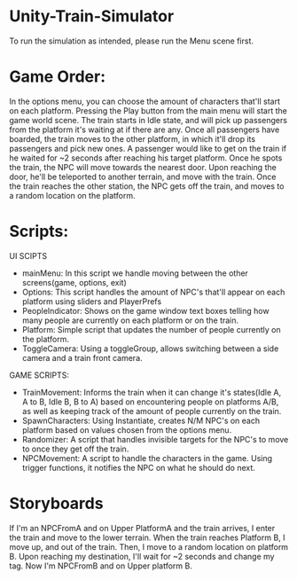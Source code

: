# Unity-Train-Simulator
 
To run the simulation as intended, please run the Menu scene first.

# Game Order: 
In the options menu, you can choose the amount of characters that'll start on each platform. 
Pressing the Play button from the main menu will start the game world scene.
The train starts in Idle state, and will pick up passengers from the platform it's waiting at if there are any. Once all passengers have boarded, the train moves to the other platform, in which it'll drop its passengers and pick new ones.
A passenger would like to get on the train if he waited for ~2 seconds after reaching his target platform. Once he spots the train, the NPC will move towards the nearest door. Upon reaching the door, he'll be teleported to another terrain, and move with the train. Once the train reaches the other station, the NPC gets off the train, and moves to a random location on the platform.


# Scripts:
UI SCIPTS
* mainMenu: In this script we handle moving between the other screens(game, options, exit)
* Options: This script handles the amount of NPC's that'll appear on each platform using sliders and PlayerPrefs
* PeopleIndicator: Shows on the game window text boxes telling how many people are currently on each platform or on the train.
* Platform: Simple script that updates the number of people currently on the platform.
* ToggleCamera: Using a toggleGroup, allows switching between a side camera and a train front camera.

GAME SCRIPTS:
* TrainMovement: Informs the train when it can change it's states(Idle A, A to B, Idle B, B to A) based on encountering people on platforms A/B, as well as keeping track of the amount of people currently on the train.
* SpawnCharacters: Using Instantiate, creates N/M NPC's on each platform based on values chosen from the options menu.
* Randomizer: A script that handles invisible targets for the NPC's to move to once they get off the train.
* NPCMovement: A script to handle the characters in the game. Using trigger functions, it notifies the NPC on what he should do next.

# Storyboards
If I'm an NPCFromA and on Upper PlatformA and the train arrives, I enter the train and move to the lower terrain.
When the train reaches Platform B, I move up, and out of the train. Then, I move to a random location on platform B.
Upon reaching my destination, I'll wait for ~2 seconds and change my tag.
Now I'm NPCFromB and on Upper platform B.



